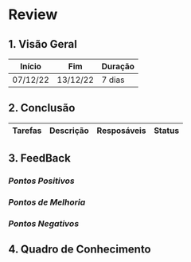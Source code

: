# Review

## 1. Visão Geral
<!-- data de inicio da sprint
     data de finalização da sprint
     duraração da sprint
 -->
Início | Fim | Duração
------ | --- | -------
 07/12/22 | 13/12/22 | 7 dias

## 2. Conclusão
<!-- adicionar a issue, sua descrição, o responsavel e se a issue foi terminada ou não -->
Tarefas | Descrição | Resposáveis | Status
------ | --------- | ----------- | ------


## 3. FeedBack
<!--
Pontos positivos e negativos da Sprint
-->
### _Pontos Positivos_
### _Pontos de Melhoria_
### _Pontos Negativos_

## 4. Quadro de Conhecimento
<!-- Adicionar o quadro de conhecimentos atualizados da equipe -->
<!-- ![Quadro de Conhecimento]() -->